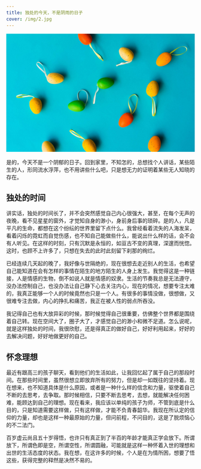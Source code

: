 ```yaml
---
title: 独处的今天，不是阴雨的日子
cover: /img/2.jpg
---
```


![cover](/img/2.jpg)

是的，今天不是一个阴郁的日子。回到家里，不知怎的，总想找个人讲话，某些陌生的人，形同流水浮萍，也不用讲些什么吧，只是想无力的证明着某些无人知晓的存在。

## 独处的时间

讲实话，独处的时间长了，并不会突然感觉自己内心很强大，甚至，在每个无声的夜晚，看不见星星的窗外，才觉知自身的渺小，身前身后事的琐碎。是的人，凡是平凡的生命，都想在这个纷纭的世界里留下点什么。我曾经看着流失的人海发呆，看着闪烁的霓虹而自觉伤感，也不知自己能做些什么，能说出什么样的话，会不会有人听见。在这样的时刻，只有沉默是永恒的，如亘古不变的真理，深邃而恍惚。这时，也顾不上许多了，只想在失去的此时此刻留下刹那的绚烂。

已经连续几天起的晚了，我好像与世隔绝的，现在很想去走近别人的生活，也希望自己能知道在会有怎样的事情在陌生的地方陌生的人身上发生。我觉得这是一种链接，人是情感的生物，倒不如说人就是情感的奴隶。生活的节奏我总是无法遵守，没办法控制自己，也没办法让自己静下心去关注内心，现在的情况，想要专注太难的，我真正能够一个人的时候竟然也只是一个人。有很多的事情没做，很想做，又很难专注去做，内心的挣扎和痛苦，我正在被人性的弱点所吞没。

我记得自己也有大放异彩的时候，那时候觉得自己很重要，仿佛整个世界都是围绕着自己转。现在空间大了，圈子大了，才感觉自己的渺小和微不足道。怎么说呢，就是这样独处的时间，我很欣慰，还是得真正的做好自己，好好利用起来，好好的去解决问题，好好地做更好的自己。

## 怀念理想

最近有跟高三的孩子聊天，看到他们的生活如此，让我回忆起了属于自己的那段时间。在那些时间里，虽然很想立即放弃所有的努力，但是却一如既往的坚持着。现在想来，也不知道具体是什么原因，或者是一种什么样的信念和力量，驱使着自己不断的去思考，去争取。那时候相信，只要不断去思考，去想，就能解决任何困难，能顾达到自己的理想。现在看来，我应该以单纯的孩子为师，不管到底是什么目的，只是知道需要这样做，只有这样做，才能不负青春韶华。我现在所认定的信仰的力量，却也是这样一种最原始的力量，但问前程，不问目的，这是了脱烦恼心的不二法门。

百岁虚云尚且五十岁得悟，也许只有真正到了半百的年龄才能真正学会放下。所谓放下，所谓色即是空，所谓空性，所谓圆融，可能就是这样一种怀着入世的理想和出世的生活态度的状态。我在想，在这许多的时候，个人是在为情所困，想要了悟这些，获得完整的释然是决然不易的。
